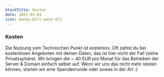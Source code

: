 ```yaml
---
blockTitle: Kosten
date: 2022-01-01
icon: money-bill-wave-alt
---
```

### Kosten

Die Nutzung vom Technischen Punkt ist kostenlos. Oft zahlst du bei kostenlosen Angeboten mit deinen Daten, das ist hier nicht der Fall (siehe Privatssphäre). Wir bringen die  \~ 40 EUR pro Monat für das Betreiben der Server & Domain einfach selber auf. Wenn wir uns das nicht mehr leisten können, starten wir eine Spendenrunde oder sowas in der Art :)
